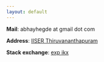 ```yaml
---
layout: default
---
```


**Mail**: abhayhegde at gmail dot com

**Address**: [IISER Thiruvananthapuram](https://www.google.com/maps/place/IISER+Thiruvananthapuram+,Department+Of+Physical+Sciences/@8.6821601,77.1346516,18.25z/data=!4m5!3m4!1s0x3b05cb97df96ff29:0xe8403f91b9e318e4!8m2!3d8.6825219!4d77.135451)

**Stack exchange**: [exp ikx](https://physics.stackexchange.com/users/162407/exp-ikx)
